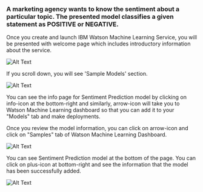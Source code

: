 ### A marketing agency wants to know the sentiment about a particular topic. The presented model classifies a given statement as POSITIVE or NEGATIVE.

Once you create and launch IBM Watson Machine Learning Service, you will be presented with welcome page which includes introductory information about the service.

![Alt Text](http://www.sheawong.com/wp-content/uploads/2013/08/keephatin.gif)

If you scroll down, you will see 'Sample Models' section.

![Alt Text](http://www.sheawong.com/wp-content/uploads/2013/08/keephatin.gif)

You can see the info page for Sentiment Prediction model by clicking on info-icon at the bottom-right and similarly, arrow-icon will take you to Watson Machine Learning dashboard so that you can add it to your "Models" tab and make deployments.

Once you review the model information, you can click on arrow-icon and click on "Samples" tab of Watson Machine Learning Dashboard.

![Alt Text](http://www.sheawong.com/wp-content/uploads/2013/08/keephatin.gif)

You can see Sentiment Prediction model at the bottom of the page. You can click on plus-icon at bottom-right and see the information that the model has been successfully added.

![Alt Text](http://www.sheawong.com/wp-content/uploads/2013/08/keephatin.gif)
